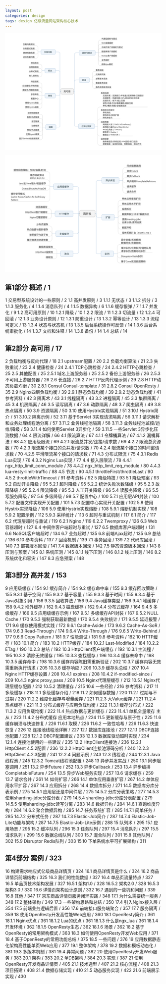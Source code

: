 ```yaml
---
layout: post
categories: design
tags: design 亿级流量网站架构核心技术
---
```


![HA](/images/HA.png)

![high-performance](/images/high-performance.png)

## 第1部分  概述 / 1

1  交易型系统设计的一些原则 / 2
1.1  高并发原则 / 3
1.1.1  无状态 / 3
1.1.2  拆分 / 3
1.1.3  服务化 / 4
1.1.4  消息队列 / 4
1.1.5  数据异构 / 6
1.1.6  缓存银弹 / 7
1.1.7  并发化 / 9
1.2  高可用原则 / 10
1.2.1  降级 / 10
1.2.2  限流 / 11
1.2.3  切流量 / 12
1.2.4  可回滚 / 12
1.3  业务设计原则 / 12
1.3.1  防重设计 / 13
1.3.2  幂等设计 / 13
1.3.3  流程可定义 / 13
1.3.4  状态与状态机 / 13
1.3.5  后台系统操作可反馈 / 14
1.3.6  后台系统审批化 / 14
1.3.7  文档和注释 / 14
1.3.8  备份 / 14
1.4  总结 / 14

## 第2部分  高可用 / 17

2  负载均衡与反向代理 / 18
2.1  upstream配置 / 20
2.2  负载均衡算法 / 21
2.3  失败重试 / 23
2.4  健康检查 / 24
2.4.1  TCP心跳检查 / 24
2.4.2  HTTP心跳检查 / 25
2.5  其他配置 / 25
2.5.1  域名上游服务器 / 25
2.5.2  备份上游服务器 / 26
2.5.3  不可用上游服务器 / 26
2.6  长连接 / 26
2.7  HTTP反向代理示例 / 29
2.8  HTTP动态负载均衡 / 30
2.8.1  Consul Consul-template / 31
2.8.2  Consul OpenResty / 35
2.9  Nginx四层负载均衡 / 39
2.9.1  静态负载均衡 / 39
2.9.2  动态负载均衡 / 41
参考资料 / 42
3  隔离术 / 43
3.1  线程隔离 / 43
3.2  进程隔离 / 45
3.3  集群隔离 / 45
3.4  机房隔离 / 46
3.5  读写隔离 / 47
3.6  动静隔离 / 48
3.7  爬虫隔离 / 49
3.8  热点隔离 / 50
3.9  资源隔离 / 50
3.10  使用Hystrix实现隔离 / 51
3.10.1  Hystrix简介 / 51
3.10.2  隔离示例 / 52
3.11  基于Servlet 3实现请求隔离 / 56
3.11.1  请求解析和业务处理线程池分离 / 57
3.11.2  业务线程池隔离 / 58
3.11.3  业务线程池监控/运维/降级 / 58
3.11.4  如何使用Servlet 3异步化 / 59
3.11.5  一些Servlet 3异步化压测数据 / 64
4  限流详解 / 66
4.1  限流算法 / 67
4.1.1  令牌桶算法 / 67
4.1.2  漏桶算法 / 68
4.2  应用级限流 / 69
4.2.1  限流总并发/连接/请求数 / 69
4.2.2  限流总资源数 / 70
4.2.3  限流某个接口的总并发/请求数 / 70
4.2.4  限流某个接口的时间窗请求数 / 70
4.2.5  平滑限流某个接口的请求数 / 71
4.3  分布式限流 / 75
4.3.1  Redis Lua实现 / 76
4.3.2  Nginx Lua实现 / 77
4.4  接入层限流 / 78
4.4.1  ngx_http_limit_conn_module / 78
4.4.2  ngx_http_limit_req_module / 80
4.4.3  lua-resty-limit-traffic / 88
4.5  节流 / 90
4.5.1  throttleFirst/throttleLast / 90
4.5.2  throttleWithTimeout / 91
参考资料 / 92
5  降级特技 / 93
5.1  降级预案 / 93
5.2  自动开关降级 / 95
5.2.1  超时降级 / 95
5.2.2  统计失败次数降级 / 95
5.2.3  故障降级 / 95
5.2.4  限流降级 / 95
5.3  人工开关降级 / 96
5.4  读服务降级 / 96
5.5  写服务降级 / 97
5.6  多级降级 / 98
5.7  配置中心 / 100
5.7.1  应用层API封装 / 100
5.7.2  配置文件实现开关配置 / 101
5.7.3  配置中心实现开关配置 / 102
5.8  使用Hystrix实现降级 / 106
5.9  使用Hystrix实现熔断 / 108
5.9.1  熔断机制实现 / 108
5.9.2  配置示例 / 112
5.9.3  采样统计 / 113
6  超时与重试机制 / 117
6.1  简介 / 117
6.2  代理层超时与重试 / 119
6.2.1  Nginx / 119
6.2.2  Twemproxy / 126
6.3  Web容器超时 / 127
6.4  中间件客户端超时与重试 / 127
6.5  数据库客户端超时 / 131
6.6  NoSQL客户端超时 / 134
6.7  业务超时 / 135
6.8  前端Ajax超时 / 135
6.9  总结 / 136
6.10  参考资料 / 137
7  回滚机制 / 139
7.1  事务回滚 / 139
7.2  代码库回滚 / 140
7.3  部署版本回滚 / 141
7.4  数据版本回滚 / 142
7.5  静态资源版本回滚 / 143
8  压测与预案 / 145
8.1  系统压测 / 145
8.1.1  线下压测 / 146
8.1.2  线上压测 / 146
8.2  系统优化和容灾 / 147
8.3  应急预案 / 148

## 第3部分  高并发 / 153

9  应用级缓存 / 154
9.1  缓存简介 / 154
9.2  缓存命中率 / 155
9.3  缓存回收策略 / 155
9.3.1  基于空间 / 155
9.3.2  基于容量 / 155
9.3.3  基于时间 / 155
9.3.4  基于Java对象引用 / 156
9.3.5  回收算法 / 156
9.4  Java缓存类型 / 156
9.4.1  堆缓存 / 158
9.4.2  堆外缓存 / 162
9.4.3  磁盘缓存 / 162
9.4.4  分布式缓存 / 164
9.4.5  多级缓存 / 166
9.5  应用级缓存示例 / 167
9.5.1  多级缓存API封装 / 167
9.5.2  NULL Cache / 170
9.5.3  强制获取最新数据 / 170
9.5.4  失败统计 / 171
9.5.5  延迟报警 / 171
9.6  缓存使用模式实践 / 172
9.6.1  Cache-Aside / 173
9.6.2  Cache-As-SoR / 174
9.6.3  Read-Through / 174
9.6.4  Write-Through / 176
9.6.5  Write-Behind / 177
9.6.6  Copy Pattern / 181
9.7  性能测试 / 181
9.8  参考资料 / 182
10  HTTP缓存 / 183
10.1  简介 / 183
10.2  HTTP缓存 / 184
10.2.1  Last-Modified / 184
10.2.2 ETag / 190
10.2.3  总结 / 192
10.3  HttpClient客户端缓存 / 192
10.3.1  主流程 / 195
10.3.2  清除无效缓存 / 195
10.3.3  查找缓存 / 196
10.3.4  缓存未命中 / 198
10.3.5  缓存命中 / 198
10.3.6  缓存内容陈旧需重新验证 / 202
10.3.7  缓存内容无效需重新执行请求 / 205
10.3.8  缓存响应 / 206
10.3.9  缓存头总结 / 207
10.4  Nginx HTTP缓存设置 / 208
10.4.1  expires / 208
10.4.2  if-modified-since / 209
10.4.3  nginx proxy_pass / 209
10.5  Nginx代理层缓存 / 212
10.5.1  Nginx代理层缓存配置 / 212
10.5.2  清理缓存 / 215
10.6  一些经验 / 216
参考资料 / 217
11  多级缓存 / 218
11.1  多级缓存介绍 / 218
11.2  如何缓存数据 / 220
11.2.1  过期与不过期 / 220
11.2.2  维度化缓存与增量缓存 / 221
11.2.3 大Value缓存 / 221
11.2.4 热点缓存 / 221
11.3  分布式缓存与应用负载均衡 / 222
11.3.1  缓存分布式 / 222
11.3.2  应用负载均衡 / 222
11.4  热点数据与更新缓存 / 223
11.4.1  单机全量缓存 主从 / 223
11.4.2  分布式缓存 应用本地热点 / 224
11.5  更新缓存与原子性 / 225
11.6  缓存崩溃与快速修复 / 226
11.6.1  取模 / 226
11.6.2  一致性哈希 / 226
11.6.3  快速恢复 / 226
12  连接池线程池详解 / 227
12.1  数据库连接池 / 227
12.1.1  DBCP连接池配置 / 228
12.1.2  DBCP配置建议 / 233
12.1.3 数据库驱动超时实现 / 234
12.1.4  连接池使用的一些建议 / 235
12.2  HttpClient连接池 / 236
12.2.1  HttpClient 4.5.2配置 / 236
12.2.2  HttpClient连接池源码分析 / 240
12.2.3  HttpClient 4.2.3配置 / 241
12.2.4  问题示例 / 243
12.3  线程池 / 244
12.3.1  Java线程池 / 245
12.3.2  Tomcat线程池配置 / 248
13  异步并发实战 / 250
13.1  同步阻塞调用 / 251
13.2  异步Future / 252
13.3  异步Callback / 253
13.4  异步编排CompletableFuture / 254
13.5  异步Web服务实现 / 257
13.6  请求缓存 / 259
13.7  请求合并 / 261
14  如何扩容 / 266
14.1  单体应用垂直扩容 / 267
14.2  单体应用水平扩容 / 267
14.3  应用拆分 / 268
14.4  数据库拆分 / 271
14.5  数据库分库分表示例 / 275
14.5.1  应用层还是中间件层 / 275
14.5.2  分库分表策略 / 277
14.5.3  使用sharding-jdbc分库分表 / 279
14.5.4  sharding-jdbc分库分表配置 / 279
14.5.5  使用sharding-jdbc读写分离 / 283
14.6  数据异构 / 284
14.6.1  查询维度异构 / 284
14.6.2  聚合数据异构 / 285
14.7  任务系统扩容 / 285
14.7.1  简单任务 / 285
14.7.2  分布式任务 / 287
14.7.3  Elastic-Job简介 / 287
14.7.4  Elastic-Job-Lite功能与架构 / 287
14.7.5  Elastic-Job-Lite示例 / 288
15  队列术 / 295
15.1  应用场景 / 295
15.2  缓冲队列 / 296
15.3  任务队列 / 297
15.4  消息队列 / 297
15.5  请求队列 / 299
15.6  数据总线队列 / 300
15.7  混合队列 / 301
15.8  其他队列 / 302
15.9  Disruptor Redis队列 / 303
15.10  下单系统水平可扩展架构 / 311

## 第4部分  案例 / 323

16  构建需求响应式亿级商品详情页 / 324
16.1  商品详情页是什么 / 324
16.2  商品详情页前端结构 / 325
16.3  我们的性能数据 / 327
16.4  单品页流量特点 / 327
16.5  单品页技术架构发展 / 327
16.5.1  架构1.0 / 328
16.5.2  架构2.0 / 328
16.5.3  架构3.0 / 330
16.6  详情页架构设计原则 / 332
16.7  遇到的一些坑和问题 / 339
16.8  其他 / 347
17  京东商品详情页服务闭环实践 / 348
17.1  为什么需要统一服务 / 348
17.2  整体架构 / 349
17.3  一些架构思路和总结 / 350
17.4  引入Nginx接入层 / 354
17.5  前端业务逻辑后置 / 356
17.6  前端接口服务端聚合 / 357
17.7  服务隔离 / 359
18  使用OpenResty开发高性能Web应用 / 360
18.1  OpenResty简介 / 361
18.1.1  Nginx优点 / 361
18.1.2  Lua的优点 / 361
18.1.3  什么是ngx_lua / 361
18.1.4  开发环境 / 362
18.1.5  OpenResty生态 / 362
18.1.6  场景 / 362
18.2  基于OpenResty的常用架构模式 / 363
18.3  如何使用OpenResty开发Web应用 / 371
18.4  基于OpenResty的常用功能总结 / 375
18.5  一些问题 / 376
19  应用数据静态化架构高性能单页Web应用 / 377
19.1  整体架构 / 378
19.2  数据和模板动态化 / 381
19.3  多版本机制 / 381
19.4  异常问题 / 382
20  使用OpenResty开发Web服务 / 383
20.1  架构 / 383
20.2  单DB架构 / 384
20.3  实现 / 387
21  使用OpenResty开发商品详情页 / 405
21.1  技术选型 / 407
21.2  核心流程 / 408
21.3  项目搭建 / 408
21.4  数据存储实现 / 410
21.5  动态服务实现 / 422
21.6  前端展示实现 / 430